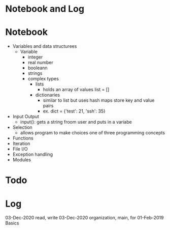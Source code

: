 # Notebook and Log

# Notebook
- Variables and data structurees
    - Variable
        - integer
        - real number
        - booleann
        - strings
        - complex types
            - lists
                - holds an array of values list = []
            - dictionaries
                - similar to list but uses hash maps store key and value pairs
                - ex. dict = {'test': 21, 'ssh': 35}
- Input Output
    - input(): gets a string froom user and puts in a variabe
- Selection
    - allows program to make choices one of three programming concepts
- Functions
- Iteration
- File I/O
- Exception handling
- Modules

# Todo


# Log
03-Dec-2020 read, write
03-Dec-2020 organization, main, for
01-Feb-2019 Basics